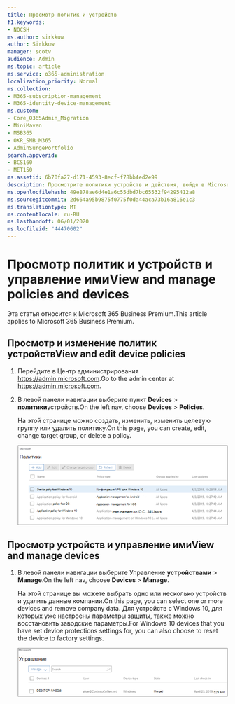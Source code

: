 ```yaml
---
title: Просмотр политик и устройств
f1.keywords:
- NOCSH
ms.author: sirkkuw
author: Sirkkuw
manager: scotv
audience: Admin
ms.topic: article
ms.service: o365-administration
localization_priority: Normal
ms.collection:
- M365-subscription-management
- M365-identity-device-management
ms.custom:
- Core_O365Admin_Migration
- MiniMaven
- MSB365
- OKR_SMB_M365
- AdminSurgePortfolio
search.appverid:
- BCS160
- MET150
ms.assetid: 6b70fa27-d171-4593-8ecf-f78bb4ed2e99
description: Просмотрите политики устройств и действия, войдя в Microsoft 365 для бизнеса с учетными данными глобального администратора.
ms.openlocfilehash: 49e878ae6d4e1a6c55dbd7bc65532f94295412a8
ms.sourcegitcommit: 2d664a95b9875f0775f0da44aca73b16a816e1c3
ms.translationtype: MT
ms.contentlocale: ru-RU
ms.lasthandoff: 06/01/2020
ms.locfileid: "44470602"
---
```

# <a name="view-and-manage-policies-and-devices"></a><span data-ttu-id="a9a46-103">Просмотр политик и устройств и управление ими</span><span class="sxs-lookup"><span data-stu-id="a9a46-103">View and manage policies and devices</span></span>

<span data-ttu-id="a9a46-104">Эта статья относится к Microsoft 365 Business Premium.</span><span class="sxs-lookup"><span data-stu-id="a9a46-104">This article applies to Microsoft 365 Business Premium.</span></span>

## <a name="view-and-edit-device-policies"></a><span data-ttu-id="a9a46-105">Просмотр и изменение политик устройств</span><span class="sxs-lookup"><span data-stu-id="a9a46-105">View and edit device policies</span></span>

1.  <span data-ttu-id="a9a46-106">Перейдите в Центр администрирования <a href="https://go.microsoft.com/fwlink/p/?linkid=837890" target="_blank">https://admin.microsoft.com</a>.</span><span class="sxs-lookup"><span data-stu-id="a9a46-106">Go to the admin center at <a href="https://go.microsoft.com/fwlink/p/?linkid=837890" target="_blank">https://admin.microsoft.com</a>.</span></span>
2. <span data-ttu-id="a9a46-107">В левой панели навигации выберите пункт **Devices** \> **политики**устройств.</span><span class="sxs-lookup"><span data-stu-id="a9a46-107">On the left nav, choose **Devices** \> **Policies**.</span></span>

    <span data-ttu-id="a9a46-108">На этой странице можно создать, изменить, изменить целевую группу или удалить политику.</span><span class="sxs-lookup"><span data-stu-id="a9a46-108">On this page, you can create, edit, change target group, or delete a policy.</span></span>

    ![Screenshot of the Policies page](../media/devicepolicies.png)
  
## <a name="view-and-manage-devices"></a><span data-ttu-id="a9a46-110">Просмотр устройств и управление ими</span><span class="sxs-lookup"><span data-stu-id="a9a46-110">View and manage devices</span></span>

1. <span data-ttu-id="a9a46-111">В левой панели навигации выберите Управление **устройствами** \> **Manage**.</span><span class="sxs-lookup"><span data-stu-id="a9a46-111">On the left nav, choose **Devices** \> **Manage**.</span></span> 
    
    <span data-ttu-id="a9a46-112">На этой странице вы можете выбрать одно или несколько устройств и удалить данные компании.</span><span class="sxs-lookup"><span data-stu-id="a9a46-112">On this page, you can select one or more devices and remove company data.</span></span> <span data-ttu-id="a9a46-113">Для устройств с Windows 10, для которых уже настроены параметры защиты, также можно восстановить заводские параметры.</span><span class="sxs-lookup"><span data-stu-id="a9a46-113">For Windows 10 devices that you have set device protections settings for, you can also choose to reset the device to factory settings.</span></span>
  
   ![Страница "Управление устройствами"](../media/devicesmanage.png)

